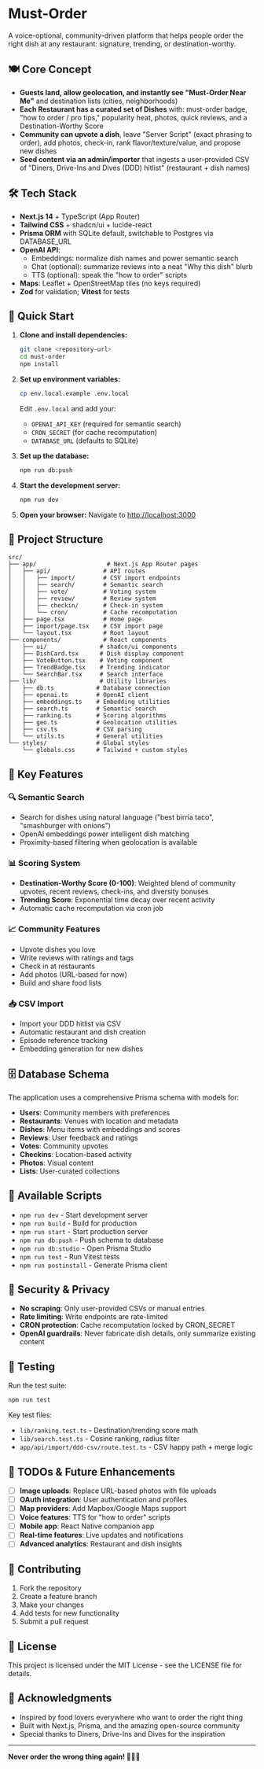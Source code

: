 # Must-Order

A voice-optional, community-driven platform that helps people order the right dish at any restaurant: signature, trending, or destination-worthy.

## 🍽️ Core Concept

- **Guests land, allow geolocation, and instantly see "Must-Order Near Me"** and destination lists (cities, neighborhoods)
- **Each Restaurant has a curated set of Dishes** with: must-order badge, "how to order / pro tips," popularity heat, photos, quick reviews, and a Destination-Worthy Score
- **Community can upvote a dish**, leave "Server Script" (exact phrasing to order), add photos, check-in, rank flavor/texture/value, and propose new dishes
- **Seed content via an admin/importer** that ingests a user-provided CSV of "Diners, Drive-Ins and Dives (DDD) hitlist" (restaurant + dish names)

## 🛠️ Tech Stack

- **Next.js 14** + TypeScript (App Router)
- **Tailwind CSS** + shadcn/ui + lucide-react
- **Prisma ORM** with SQLite default, switchable to Postgres via DATABASE_URL
- **OpenAI API**:
  - Embeddings: normalize dish names and power semantic search
  - Chat (optional): summarize reviews into a neat "Why this dish" blurb
  - TTS (optional): speak the "how to order" scripts
- **Maps**: Leaflet + OpenStreetMap tiles (no keys required)
- **Zod** for validation; **Vitest** for tests

## 🚀 Quick Start

1. **Clone and install dependencies:**
   ```bash
   git clone <repository-url>
   cd must-order
   npm install
   ```

2. **Set up environment variables:**
   ```bash
   cp env.local.example .env.local
   ```
   
   Edit `.env.local` and add your:
   - `OPENAI_API_KEY` (required for semantic search)
   - `CRON_SECRET` (for cache recomputation)
   - `DATABASE_URL` (defaults to SQLite)

3. **Set up the database:**
   ```bash
   npm run db:push
   ```

4. **Start the development server:**
   ```bash
   npm run dev
   ```

5. **Open your browser:**
   Navigate to [http://localhost:3000](http://localhost:3000)

## 📁 Project Structure

```
src/
├── app/                    # Next.js App Router pages
│   ├── api/               # API routes
│   │   ├── import/        # CSV import endpoints
│   │   ├── search/        # Semantic search
│   │   ├── vote/          # Voting system
│   │   ├── review/        # Review system
│   │   ├── checkin/       # Check-in system
│   │   └── cron/          # Cache recomputation
│   ├── page.tsx           # Home page
│   ├── import/page.tsx    # CSV import page
│   └── layout.tsx         # Root layout
├── components/            # React components
│   ├── ui/               # shadcn/ui components
│   ├── DishCard.tsx      # Dish display component
│   ├── VoteButton.tsx    # Voting component
│   ├── TrendBadge.tsx    # Trending indicator
│   └── SearchBar.tsx     # Search interface
├── lib/                  # Utility libraries
│   ├── db.ts            # Database connection
│   ├── openai.ts        # OpenAI client
│   ├── embeddings.ts    # Embedding utilities
│   ├── search.ts        # Semantic search
│   ├── ranking.ts       # Scoring algorithms
│   ├── geo.ts           # Geolocation utilities
│   ├── csv.ts           # CSV parsing
│   └── utils.ts         # General utilities
└── styles/              # Global styles
    └── globals.css      # Tailwind + custom styles
```

## 🎯 Key Features

### 🔍 Semantic Search
- Search for dishes using natural language ("best birria taco", "smashburger with onions")
- OpenAI embeddings power intelligent dish matching
- Proximity-based filtering when geolocation is available

### 📊 Scoring System
- **Destination-Worthy Score (0-100)**: Weighted blend of community upvotes, recent reviews, check-ins, and diversity bonuses
- **Trending Score**: Exponential time decay over recent activity
- Automatic cache recomputation via cron job

### 📈 Community Features
- Upvote dishes you love
- Write reviews with ratings and tags
- Check in at restaurants
- Add photos (URL-based for now)
- Build and share food lists

### 📥 CSV Import
- Import your DDD hitlist via CSV
- Automatic restaurant and dish creation
- Episode reference tracking
- Embedding generation for new dishes

## 🗄️ Database Schema

The application uses a comprehensive Prisma schema with models for:
- **Users**: Community members with preferences
- **Restaurants**: Venues with location and metadata
- **Dishes**: Menu items with embeddings and scores
- **Reviews**: User feedback and ratings
- **Votes**: Community upvotes
- **Checkins**: Location-based activity
- **Photos**: Visual content
- **Lists**: User-curated collections

## 🔧 Available Scripts

- `npm run dev` - Start development server
- `npm run build` - Build for production
- `npm run start` - Start production server
- `npm run db:push` - Push schema to database
- `npm run db:studio` - Open Prisma Studio
- `npm run test` - Run Vitest tests
- `npm run postinstall` - Generate Prisma client

## 🔐 Security & Privacy

- **No scraping**: Only user-provided CSVs or manual entries
- **Rate limiting**: Write endpoints are rate-limited
- **CRON protection**: Cache recomputation locked by CRON_SECRET
- **OpenAI guardrails**: Never fabricate dish details, only summarize existing content

## 🧪 Testing

Run the test suite:
```bash
npm run test
```

Key test files:
- `lib/ranking.test.ts` - Destination/trending score math
- `lib/search.test.ts` - Cosine ranking, radius filter
- `app/api/import/ddd-csv/route.test.ts` - CSV happy path + merge logic

## 🚧 TODOs & Future Enhancements

- [ ] **Image uploads**: Replace URL-based photos with file uploads
- [ ] **OAuth integration**: User authentication and profiles
- [ ] **Map providers**: Add Mapbox/Google Maps support
- [ ] **Voice features**: TTS for "how to order" scripts
- [ ] **Mobile app**: React Native companion app
- [ ] **Real-time features**: Live updates and notifications
- [ ] **Advanced analytics**: Restaurant and dish insights

## 🤝 Contributing

1. Fork the repository
2. Create a feature branch
3. Make your changes
4. Add tests for new functionality
5. Submit a pull request

## 📄 License

This project is licensed under the MIT License - see the LICENSE file for details.

## 🙏 Acknowledgments

- Inspired by food lovers everywhere who want to order the right thing
- Built with Next.js, Prisma, and the amazing open-source community
- Special thanks to Diners, Drive-Ins and Dives for the inspiration

---

**Never order the wrong thing again! 🍕🍔🍜**
